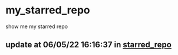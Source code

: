 # my_starred_repo
show me my starred repo

update at 06/05/22 16:16:37 in [starred_repo](./index.html)
---

